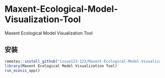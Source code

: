 # Maxent-Ecological-Model-Visualization-Tool
Maxent Ecological Model Visualization Tool

## 安装
```r
remotes::install_github("issue123-123/Maxent-Ecological-Model-Visualization-Tool")
library(Maxent Ecological Model Visualization Tool)
run_ecovis_app()
